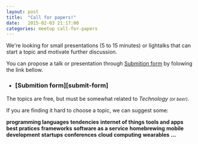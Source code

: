 ```yaml
---
layout: post
title:  "Call for papers!"
date:   2015-02-03 21:17:00
categories: meetup call-for-papers
---
```


We're looking for small presentations (5 to 15 minutes) or lightalks that can
start a topic and motivate further discussion.

You can propose a talk or presentation through [Submition form][submit-form]
by folowing the link bellow.

<ul class="banners">
  <li class="schedule">
    <i class="watermark fa fa-pencil-square-o"></i>
    <div class="info">
      <h3 markdown="1">[Submition form][submit-form]</h3>
    </div>
  </li>
</ul>

<div class="clear"></div>

The topics are free, but must be somewhat related to _Technology <small>(or beer)</small>_.

If you are finding it hard to choose a topic, we can suggest some:

<div class="topic-choose">
  <b class="topic">programming languages</b> <b class="topic">tendencies</b> 
  <b class="topic">internet of things</b> <b class="topic">tools and apps</b>
  <b class="topic">best pratices</b> <b class="topic">frameworks</b>
  <b class="topic">software as a service</b> <b class="topic">homebrewing</b>
  <b class="topic">mobile development</b> <b class="topic">startups</b>
  <b class="topic">conferences</b> <b class="topic">cloud computing</b>
  <b class="topic">wearables</b> 
  <b class="topic">...</b>
</div>

[submit-form]: http://goo.gl/forms/M3Pf24Otkv
